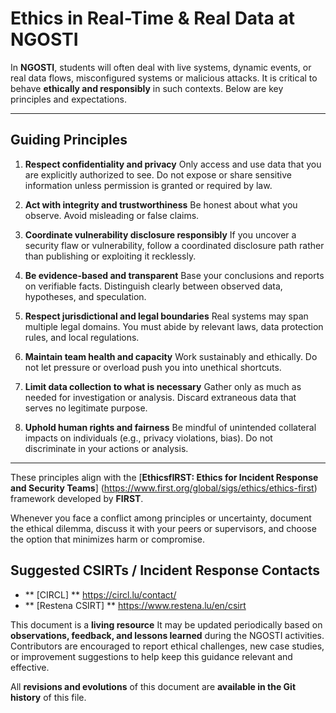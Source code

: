 # Ethics in Real-Time & Real Data at NGOSTI

In **NGOSTI**, students will often deal with live systems, dynamic events, or
real data flows, misconfigured systems or malicious attacks. It is critical
to behave **ethically and responsibly** in such contexts. Below are key
principles and expectations.

---

## Guiding Principles

1. **Respect confidentiality and privacy**
   Only access and use data that you are explicitly authorized to see.
   Do not expose or share sensitive information unless permission is granted
   or required by law.

2. **Act with integrity and trustworthiness**
   Be honest about what you observe. Avoid misleading or false claims.

3. **Coordinate vulnerability disclosure responsibly**
   If you uncover a security flaw or vulnerability, follow a coordinated
   disclosure path rather than publishing or exploiting it recklessly.

4. **Be evidence-based and transparent**
   Base your conclusions and reports on verifiable facts.
   Distinguish clearly between observed data, hypotheses, and speculation.

5. **Respect jurisdictional and legal boundaries**
   Real systems may span multiple legal domains.
   You must abide by relevant laws, data protection rules, and local
   regulations.

6. **Maintain team health and capacity**
   Work sustainably and ethically.
   Do not let pressure or overload push you into unethical shortcuts.

7. **Limit data collection to what is necessary**
   Gather only as much as needed for investigation or analysis.
   Discard extraneous data that serves no legitimate purpose.

8. **Uphold human rights and fairness**
   Be mindful of unintended collateral impacts on individuals (e.g., privacy
   violations, bias). Do not discriminate in your actions or analysis.

---

These principles align with the
[**EthicsfIRST: Ethics for Incident Response and Security Teams**]
(https://www.first.org/global/sigs/ethics/ethics-first)
framework developed by **FIRST**.

Whenever you face a conflict among principles or uncertainty, document the
ethical dilemma, discuss it with your peers or supervisors, and choose
the option that minimizes harm or compromise.

## Suggested CSIRTs / Incident Response Contacts

- ** [CIRCL] **  https://circl.lu/contact/
- ** [Restena CSIRT] **  https://www.restena.lu/en/csirt

This document is a **living resource**
It may be updated periodically based on **observations, feedback, and lessons learned** during the NGOSTI activities.
Contributors are encouraged to report ethical challenges, new case studies, or improvement suggestions to help keep this guidance relevant and effective.

All **revisions and evolutions** of this document are **available in the Git history** of this file.
